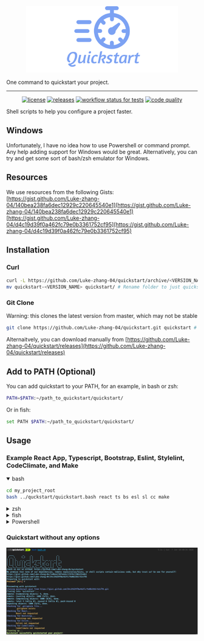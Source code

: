 <div align="center">
    <a href="https://github.com/Luke-zhang-04/quickstart"><img alt="logo" src="assets/logo.png"/></a>
</div>

One command to quickstart your project.

***

<p align="center">
    <a href="https://github.com/Luke-zhang-04/quickstart/blob/master/LICENSE"><img alt="license" src="https://img.shields.io/github/license/luke-zhang-04/quickstart"/></a>
    <a href="https://github.com/Luke-zhang-04/quickstart/releases"><img alt="releases" src="https://img.shields.io/github/v/release/luke-zhang-04/quickstart?include_prereleases"/></a>
    <a href="https://github.com/Luke-zhang-04/quickstart/actions?query=workflow%3Atests"><img alt="workflow status for tests" src="https://img.shields.io/github/workflow/status/luke-zhang-04/quickstart/tests?label=tests&logo=github"/></a>
    <a href="http://app.codacy.com/manual/luke.zhang2004/quickstart/dashboard"><img alt="code quality" src="https://img.shields.io/codacy/grade/0b270b2c532d4ee4bcfd76e4a4548443?logo=codacy"/></a>
</p>

Shell scripts to help you configure a project faster.

## Windows
Unfortunately, I have no idea how to use Powershell or command prompt. Any help adding support for Windows would be great. Alternatively, you can try and get some sort of bash/zsh emulator for Windows.

## Resources
We use resources from the following Gists:<br/>
[https://gist.github.com/Luke-zhang-04/140bea238fa6dec12929c220645540e1](https://gist.github.com/Luke-zhang-04/140bea238fa6dec12929c220645540e1)<br/>
[https://gist.github.com/Luke-zhang-04/d4c19d39f0a462fc79e0b3361752cf95](https://gist.github.com/Luke-zhang-04/d4c19d39f0a462fc79e0b3361752cf95)

## Installation
### Curl
```bash
curl -L https://github.com/Luke-zhang-04/quickstart/archive/<VERSION_NAME>.tar.gz | tar zx # Download file
mv quickstart-<VERSION_NAME> quickstart/ # Rename folder to just quickstart
```
### Git Clone
Warning: this clones the latest version from master, which may not be stable
```bash
git clone https://github.com/Luke-zhang-04/quickstart.git quickstart # Clones repo to quickstart dir
```
Alternaitvely, you can download manually from [https://github.com/Luke-zhang-04/quickstart/releases](https://github.com/Luke-zhang-04/quickstart/releases)

## Add to PATH (Optional)
You can add quickstart to your PATH, for an example, in bash or zsh:
```bash
PATH=$PATH:~/path_to_quickstart/quickstart/
```
Or in fish:
```bash
set PATH $PATH:~/path_to_quickstart/quickstart/
```

## Usage
### Example React App, Typescript, Bootstrap, Eslint, Stylelint, CodeClimate, and Make
<details open>
<summary>bash</summary>
<p>

```bash
cd my_project_root
bash ../quckstart/quickstart.bash react ts bs esl sl cc make
```
</p>
</details>
<details>
<summary>zsh</summary>
<p>
Coming soon, for now, just run with bash

```zsh
cd my_project_root
bash ../quckstart/quickstart.bash react ts bs esl sl cc make
```
</p>
</details>
<details>
<summary>fish</summary>
<p>
Coming soon, for now, just run with bash

```shell
cd my_project_root
bash ../quckstart/quickstart.bash react ts bs esl sl cc make
```
</p>
</details>
<details>
<summary>Powershell</summary>
<p>
Coming soon
</p>
</details>

### Quickstart without any options
<img alt="example" src="assets/example.png"/>
